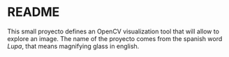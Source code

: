 # README

This small proyecto defines an OpenCV visualization tool that will allow to explore an image. The name of the proyecto comes from the spanish word _Lupa_, that means magnifying glass in english.